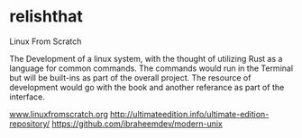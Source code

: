 # relishthat
Linux From Scratch

The Development of a linux system, with the thought of utilizing Rust as a language for common commands. The commands would run in the Terminal but will be built-ins as part of the overall project. The resource of development would go with the book and another referance as part of the interface.

www.linuxfromscratch.org
http://ultimateedition.info/ultimate-edition-repository/
https://github.com/ibraheemdev/modern-unix
